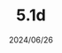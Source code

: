 ---
layout: gold_efficiency

title: 5.1d
date: 2024/06/26
description: Wild Rift Gold Efficiency of 5.1d
image: /assets/favicon512x512.png

permalink: /5.1d/
redirect_from: /

data:
    refer_url: https://wildrift.leagueoflegends.com/en-us/news/game-updates/wild-rift-patch-5-1d/
    refer_text: 5.1d
    items: items_5_1d
    stats: stats_5_1d

patch_note:
    statuses:
        buffed: ""
        adjusted: ""
        nerfed: "TERMINUS"
        new: ""
    excludes: ""
    compare:
        statuses: "buffed,adjusted,nerfed"
        items: items_5_1c
        stats: stats_5_1c
        item_prefix: 5.1c
---